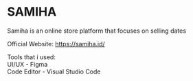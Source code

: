 # SAMIHA
Samiha is an online store platform that focuses on selling dates

Official Website: https://samiha.id/

Tools that i used:<br />
UI/UX - Figma<br />
Code Editor - Visual Studio Code<br />
